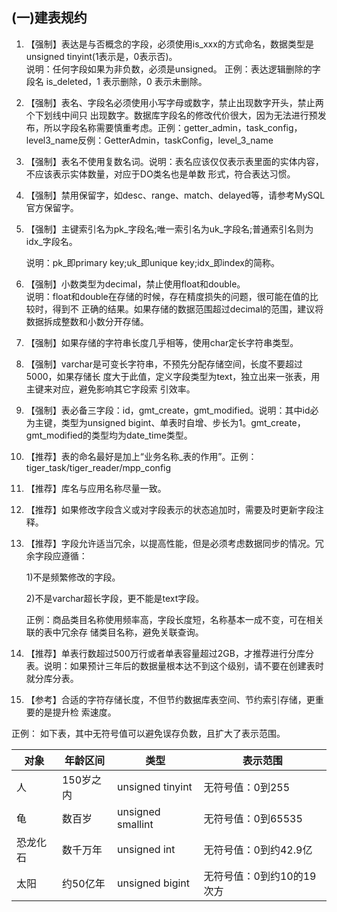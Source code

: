 ## \(一\)建表规约

1. 【强制】表达是与否概念的字段，必须使用is\_xxx的方式命名，数据类型是unsigned tinyint\(1表示是，0表示否\)。  
   说明：任何字段如果为非负数，必须是unsigned。
   正例：表达逻辑删除的字段名 is_deleted，1 表示删除，0 表示未删除。

2. 【强制】表名、字段名必须使用小写字母或数字，禁止出现数字开头，禁止两个下划线中间只 出现数字。数据库字段名的修改代价很大，因为无法进行预发布，所以字段名称需要慎重考虑。正例：getter\_admin，task\_config，level3\_name反例：GetterAdmin，taskConfig，level\_3\_name

3. 【强制】表名不使用复数名词。说明：表名应该仅仅表示表里面的实体内容，不应该表示实体数量，对应于DO类名也是单数 形式，符合表达习惯。

4. 【强制】禁用保留字，如desc、range、match、delayed等，请参考MySQL官方保留字。

5. 【强制】主键索引名为pk\_字段名;唯一索引名为uk\_字段名;普通索引名则为idx\_字段名。

   说明：pk\_即primary key;uk\_即unique key;idx\_即index的简称。

6. 【强制】小数类型为decimal，禁止使用float和double。  
   说明：float和double在存储的时候，存在精度损失的问题，很可能在值的比较时，得到不 正确的结果。如果存储的数据范围超过decimal的范围，建议将数据拆成整数和小数分开存储。

7. 【强制】如果存储的字符串长度几乎相等，使用char定长字符串类型。

8. 【强制】varchar是可变长字符串，不预先分配存储空间，长度不要超过5000，如果存储长 度大于此值，定义字段类型为text，独立出来一张表，用主键来对应，避免影响其它字段索 引效率。

9. 【强制】表必备三字段：id，gmt\_create，gmt\_modified。说明：其中id必为主键，类型为unsigned bigint、单表时自增、步长为1。gmt\_create，gmt\_modified的类型均为date\_time类型。

10. 【推荐】表的命名最好是加上“业务名称\_表的作用”。正例：tiger\_task/tiger\_reader/mpp\_config

11. 【推荐】库名与应用名称尽量一致。  
12. 【推荐】如果修改字段含义或对字段表示的状态追加时，需要及时更新字段注释。

13. 【推荐】字段允许适当冗余，以提高性能，但是必须考虑数据同步的情况。冗余字段应遵循：

	1\)不是频繁修改的字段。

	2\)不是varchar超长字段，更不能是text字段。
	
	 正例：商品类目名称使用频率高，字段长度短，名称基本一成不变，可在相关联的表中冗余存 储类目名称，避免关联查询。

14. 【推荐】单表行数超过500万行或者单表容量超过2GB，才推荐进行分库分表。说明：如果预计三年后的数据量根本达不到这个级别，请不要在创建表时就分库分表。

15. 【参考】合适的字符存储长度，不但节约数据库表空间、节约索引存储，更重要的是提升检 索速度。

 正例：
如下表，其中无符号值可以避免误存负数，且扩大了表示范围。


| 对象 | 年龄区间 |  类型 |  表示范围 | 
| -----| ------ | ----- | ------- |
| 人  | 150岁之内 | unsigned tinyint | 无符号值：0到255 |
| 龟  | 数百岁  | unsigned smallint  | 无符号值：0到65535 |
| 恐龙化石 | 数千万年 |  unsigned int |   无符号值：0到约42.9亿 |
| 太阳 | 约50亿年 |  unsigned bigint |  无符号值：0到约10的19次方 | 



